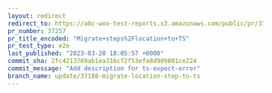 ```yaml
---
layout: redirect
redirect_to: https://a8c-woo-test-reports.s3.amazonaws.com/public/pr/37257/e2e/index.html
pr_number: 37257
pr_title_encoded: "Migrate+steps%2Flocation+to+TS"
pr_test_type: e2e
last_published: "2023-03-20 18:05:57 +0000"
commit_sha: 2fc4213769ab1ea316cf2f53efa8d909801ce224
commit_message: "Add description for ts-expect-error"
branch_name: update/37188-migrate-location-step-to-ts
---
```

